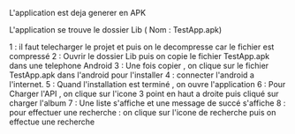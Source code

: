 L'application est deja generer en APK

L'application se trouve le dossier Lib ( Nom : TestApp.apk)

1 : il faut telecharger le projet et puis on le decompresse car le fichier est compressé
2 : Ouvrir le dossier Lib puis on copie le fichier TestApp.apk dans une telephone Android
3 : Une fois copier , on clique sur le fichier TestApp.apk dans l'android pour l'installer
4 : connecter l'android a l'internet.
5 : Quand l'installation est terminé , on ouvre l'application
6 : Pour Charger l'API , on clique sur l'icone 3 point en haut a droite puis cliqué sur charger l'album
7 : Une liste s'affiche et une message de succé s'affiche
8 : pour effectuer une recherche : on clique sur l'icone de recherche puis on effectue une recherche
